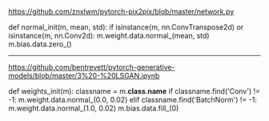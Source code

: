 

<!--
 * @version:
 * @Author:  StevenJokess https://github.com/StevenJokess
 * @Date: 2020-12-19 20:49:45
 * @LastEditors:  StevenJokess https://github.com/StevenJokess
 * @LastEditTime: 2020-12-19 22:29:00
 * @Description:
 * @TODO::
 * @Reference:
-->

https://github.com/znxlwm/pytorch-pix2pix/blob/master/network.py

def normal_init(m, mean, std):
    if isinstance(m, nn.ConvTranspose2d) or isinstance(m, nn.Conv2d):
        m.weight.data.normal_(mean, std)
        m.bias.data.zero_()

---

https://github.com/bentrevett/pytorch-generative-models/blob/master/3%20-%20LSGAN.ipynb

def weights_init(m):
    classname = m.__class__.__name__
    if classname.find('Conv') != -1:
        m.weight.data.normal_(0.0, 0.02)
    elif classname.find('BatchNorm') != -1:
        m.weight.data.normal_(1.0, 0.02)
        m.bias.data.fill_(0)

